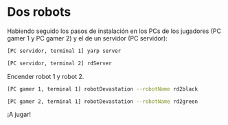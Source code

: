 # Dos robots

Habiendo seguido los pasos de instalación en los PCs de los jugadores (PC gamer 1 y PC gamer 2) y el de un servidor (PC servidor):

```bash
[PC servidor, terminal 1] yarp server
```

```bash
[PC servidor, terminal 2] rdServer
```

Encender robot 1 y robot 2.

```bash
[PC gamer 1, terminal 1] robotDevastation --robotName rd2black
```

```bash
[PC gamer 2, terminal 1] robotDevastation --robotName rd2green
```

¡A jugar!

